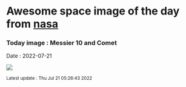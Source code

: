 
# Awesome space image of the day from [nasa](https://api.nasa.gov/)

### Today image : Messier 10 and Comet

Date : 2022-07-21


![](https://apod.nasa.gov/apod/image/2207/C2017k2cumuloM10v4_1024.jpg)

<small>Latest update : Thu Jul 21 05:26:43 2022</small>


